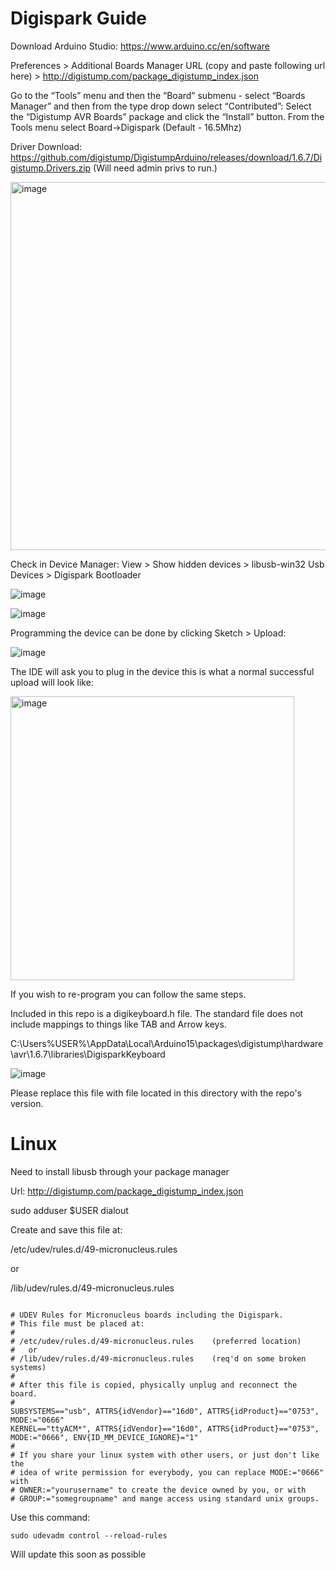 # Digispark Guide



Download Arduino Studio: https://www.arduino.cc/en/software


Preferences > Additional Boards Manager URL (copy and paste following url here) > http://digistump.com/package_digistump_index.json

Go to the “Tools” menu and then the “Board” submenu - select “Boards Manager” and then from the type drop down select “Contributed”:
Select the “Digistump AVR Boards” package and click the “Install” button.
From the Tools menu select Board→Digispark (Default - 16.5Mhz)

Driver Download: https://github.com/digistump/DigistumpArduino/releases/download/1.6.7/Digistump.Drivers.zip
(Will need admin privs to run.)

<img width="589" alt="image" src="https://user-images.githubusercontent.com/62196284/165770516-b6c83da9-4657-4958-a5d4-3b5885e9438b.png">



Check in Device Manager: View > Show hidden devices > libusb-win32 Usb Devices > Digispark Bootloader

![image](https://user-images.githubusercontent.com/62196284/157080513-73075a00-a946-467d-b85c-509dfded339e.png)

![image](https://user-images.githubusercontent.com/62196284/157080654-c5ca2f14-f292-4090-8485-13af84be6cbf.png)



Programming the device can be done by clicking Sketch > Upload:

![image](https://user-images.githubusercontent.com/62196284/157079848-d4fb7e8a-fa30-4987-8a2d-1da1de34e652.png)

The IDE will ask you to plug in the device this is what a normal successful upload will look like:

<img width="454" alt="image" src="https://user-images.githubusercontent.com/62196284/157080189-f2be6c31-438e-4d86-a760-4fdea85e861d.png">

If you wish to re-program you can follow the same steps.


Included in this repo is a digikeyboard.h file. The standard file does not include mappings to things like TAB and Arrow keys.

C:\Users\%USER%\AppData\Local\Arduino15\packages\digistump\hardware\avr\1.6.7\libraries\DigisparkKeyboard

![image](https://user-images.githubusercontent.com/62196284/157084445-e9f8c794-c4f6-482e-8e7b-40f2f1aff6cd.png)


Please replace this file with file located in this directory with the repo's version.


# Linux

Need to install libusb through your package manager

Url: http://digistump.com/package_digistump_index.json

sudo adduser $USER dialout

Create and save this file at:

/etc/udev/rules.d/49-micronucleus.rules

or

/lib/udev/rules.d/49-micronucleus.rules

```

# UDEV Rules for Micronucleus boards including the Digispark.
# This file must be placed at:
#
# /etc/udev/rules.d/49-micronucleus.rules    (preferred location)
#   or
# /lib/udev/rules.d/49-micronucleus.rules    (req'd on some broken systems)
#
# After this file is copied, physically unplug and reconnect the board.
#
SUBSYSTEMS=="usb", ATTRS{idVendor}=="16d0", ATTRS{idProduct}=="0753", MODE:="0666"
KERNEL=="ttyACM*", ATTRS{idVendor}=="16d0", ATTRS{idProduct}=="0753", MODE:="0666", ENV{ID_MM_DEVICE_IGNORE}="1"
#
# If you share your linux system with other users, or just don't like the
# idea of write permission for everybody, you can replace MODE:="0666" with
# OWNER:="yourusername" to create the device owned by you, or with
# GROUP:="somegroupname" and mange access using standard unix groups.
```

Use this command:

```
sudo udevadm control --reload-rules
```

Will update this soon as possible
